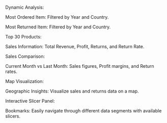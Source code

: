 Dynamic Analysis:

Most Ordered Item: Filtered by Year and Country.

Most Returned Item: Filtered by Year and Country.

Top 30 Products:

Sales Information: Total Revenue, Profit, Returns, and Return Rate.

Sales Comparison:

Current Month vs Last Month: Sales figures, Profit margins, and Return rates.

Map Visualization:

Geographic Insights: Visualize sales and returns data on a map.

Interactive Slicer Panel:

Bookmarks: Easily navigate through different data segments with available slicers.
